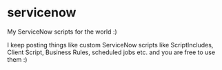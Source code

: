 # servicenow
My ServiceNow scripts for the world :)

I keep posting things like custom ServiceNow scripts like ScriptIncludes, Client Script, Business Rules, scheduled jobs etc. and you are free to use them :)
